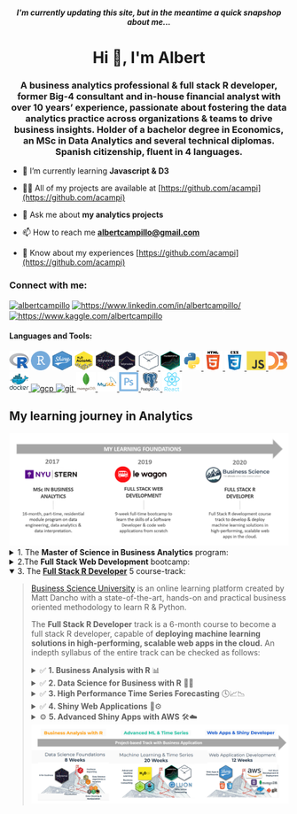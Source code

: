 <h5 align="center"><em>I'm currently updating this site, but in the meantime a quick snapshop about me...</em></h5>

<h1 align="center">Hi 👋, I'm Albert</h1>

<h3 align="center">A business analytics professional & full stack R developer, former Big-4 consultant and in-house financial analyst with over 10 years’ experience, passionate about fostering the data analytics practice across organizations & teams to drive business insights. Holder of a bachelor degree in Economics, an MSc in Data Analytics and several technical diplomas. Spanish citizenship, fluent in 4 languages.</h3>

- 🌱 I’m currently learning **Javascript & D3**

- 👨‍💻 All of my projects are available at [https://github.com/acampi](https://github.com/acampi)

- 💬 Ask me about **my analytics projects**

- 📫 How to reach me **albertcampillo@gmail.com**

- 📄 Know about my experiences [https://github.com/acampi](https://github.com/acampi)

<h3 align="left">Connect with me:</h3>
<p align="left">
<a href="https://twitter.com/albertcampillo" target="blank"><img align="center" src="https://raw.githubusercontent.com/rahuldkjain/github-profile-readme-generator/master/src/images/icons/Social/twitter.svg" alt="albertcampillo" height="25" width="35" /></a>
<a href="https://www.linkedin.com/in/albertcampillo/" target="blank"><img align="center" src="https://raw.githubusercontent.com/rahuldkjain/github-profile-readme-generator/master/src/images/icons/Social/linked-in-alt.svg" alt="https://www.linkedin.com/in/albertcampillo/" height="25" width="35" /></a>
<a href="https://www.kaggle.com/albertcampillo" target="blank"><img align="center" src="https://raw.githubusercontent.com/rahuldkjain/github-profile-readme-generator/master/src/images/icons/Social/kaggle.svg" alt="https://www.kaggle.com/albertcampillo" height="25" width="35" /></a>
</p>

<h4 align="left">Languages and Tools:</h4>
<p align="left"> 
<a href="https://www.rstudio.com/" target="_blank" rel="noreferrer"> <img src="https://github.com/devicons/devicon/blob/master/icons/r/r-original.svg" alt="rstudio" width="35" height="35"/></a> <a href="https://www.rstudio.com/" target="_blank" rel="noreferrer"> <img src="https://raw.githubusercontent.com/devicons/devicon/master/icons/rstudio/rstudio-original.svg" alt="rstudio" width="35" height="35"/></a> <a href="https://www.shinyapps.io/" target="_blank" rel="noreferrer"> <img src="https://github.com/acampi/acampi/blob/main/shiny.png" alt="shiny" width="35" height="35"/></a> <a href="https://h2o.ai/" target="_blank" rel="noreferrer"> <img src="https://github.com/acampi/acampi/blob/main/h2o.jpg" alt="h2o" width="35" height="35"/></a> <a href="https://www.tidyverse.org/" target="_blank" rel="noreferrer"> <img src="https://github.com/acampi/acampi/blob/main/tidyverse.png" alt="tidyverse" width="35" height="35"/></a> <a href="https://www.tidymodels.org/" target="_blank" rel="noreferrer"> <img src="https://github.com/acampi/acampi/blob/main/tidymodels.png" alt="tidymodels" width="35" height="35"/></a><a href="https://business-science.github.io/timetk/" target="_blank" rel="noreferrer"> <img src="https://github.com/acampi/acampi/blob/main/timetk.png" alt="timetk" width="35" height="35"/></a><a href="https://business-science.github.io/modeltime/" target="_blank" rel="noreferrer"> <img src="https://github.com/acampi/acampi/blob/main/modeltime.png" alt="modeltime" width="35" height="35"/></a><a href="https://www.python.org" target="_blank" rel="noreferrer"> <img src="https://raw.githubusercontent.com/devicons/devicon/master/icons/python/python-original.svg" alt="python" width="35" height="35"/> </a> 
<a href="https://www.w3.org/html/" target="_blank" rel="noreferrer"> <img src="https://raw.githubusercontent.com/devicons/devicon/master/icons/html5/html5-original-wordmark.svg" alt="html5" width="35" height="35"/> </a> <a href="https://www.w3schools.com/css/" target="_blank" rel="noreferrer"> <img src="https://raw.githubusercontent.com/devicons/devicon/master/icons/css3/css3-original-wordmark.svg" alt="css3" width="35" height="35"/> </a> <a href="https://developer.mozilla.org/en-US/docs/Web/JavaScript" target="_blank" rel="noreferrer"> <img src="https://raw.githubusercontent.com/devicons/devicon/master/icons/javascript/javascript-original.svg" alt="javascript" width="35" height="35"/> </a> 
<a href="https://d3js.org/" target="_blank" rel="noreferrer"> <img src="https://raw.githubusercontent.com/devicons/devicon/master/icons/d3js/d3js-original.svg" alt="d3js" width="35" height="35"/> </a> <a href="https://www.docker.com/" target="_blank" rel="noreferrer"> <img src="https://raw.githubusercontent.com/devicons/devicon/master/icons/docker/docker-original-wordmark.svg" alt="docker" width="35" height="35"/> </a> <a href="https://cloud.google.com" target="_blank" rel="noreferrer"> <img src="https://www.vectorlogo.zone/logos/google_cloud/google_cloud-icon.svg" alt="gcp" width="35" height="35"/> </a> <a href="https://git-scm.com/" target="_blank" rel="noreferrer"> <img src="https://www.vectorlogo.zone/logos/git-scm/git-scm-icon.svg" alt="git" width="35" height="35"/> </a>  <a href="https://www.mongodb.com/" target="_blank" rel="noreferrer"> <img src="https://raw.githubusercontent.com/devicons/devicon/master/icons/mongodb/mongodb-original-wordmark.svg" alt="mongodb" width="35" height="35"/> </a> <a href="https://www.mysql.com/" target="_blank" rel="noreferrer"> <img src="https://raw.githubusercontent.com/devicons/devicon/master/icons/mysql/mysql-original-wordmark.svg" alt="mysql" width="35" height="35"/> </a> <a href="https://www.photoshop.com/en" target="_blank" rel="noreferrer"> <img src="https://raw.githubusercontent.com/devicons/devicon/master/icons/photoshop/photoshop-line.svg" alt="photoshop" width="35" height="35"/> </a> <a href="https://www.postgresql.org" target="_blank" rel="noreferrer"> <img src="https://raw.githubusercontent.com/devicons/devicon/master/icons/postgresql/postgresql-original-wordmark.svg" alt="postgresql" width="35" height="35"/> </a>  <a href="https://reactjs.org/" target="_blank" rel="noreferrer"> <img src="https://raw.githubusercontent.com/devicons/devicon/master/icons/react/react-original-wordmark.svg" alt="react" width="35" height="35"/> </a> </p>

<h2 align="left">My learning journey in Analytics</h2>
<a href="https://www.rstudio.com/" target="_blank" rel="noreferrer"> <img src="https://github.com/acampi/acampi/blob/main/learning_path.png" alt="rstudio"/> </a>

<details><summary> 1. The <strong>Master of Science in Business Analytics</u></strong> program:</summary><blockquote>
  <p> ⚠️Section under construction⚠️</p> 
<p> In the meantime, you can find more about <strong>NYU MSBA program</strong><a href="https://www.stern.nyu.edu/programs-admissions/ms-business-analytics/academics"> here </a></p>
  </blockquote></details>
  
<details><summary> 2.The <strong>Full Stack Web Development</u></strong> bootcamp:</summary><blockquote>
  <p> ⚠️Section under construction⚠️ </p>
  <p> In the meantime, you can find more about <strong>Le Wagon program</strong><a href="https://www.lewagon.com/web-development-course/full-time"> here </a></p>
  </blockquote></details>

<details open><summary> 3. The <strong><u>Full Stack R Developer</u></strong> 5 course-track:</summary><blockquote>
<p><a href="https://www.business-science.io/">Business Science University</a> is an online learning platform created by Matt Dancho with a state-of-the-art, hands-on and practical business oriented methodology to learn R & Python. </p>
  <p>The <strong> Full Stack R Developer</strong> track is a 6-month course to become a full stack R developer, capable of <strong>deploying machine learning solutions in high-performing, scalable web apps in the cloud.</strong> An indepth syllabus of the entire track can be checked as follows:</p>
  
<details><summary> ✅ <strong>1. Business Analysis with R </strong>📊</summary><blockquote>
  <p> Foundational data science & manipulation course using R & tidyverse, covering: </p>
  <ul>
    <li><strong>Data Import</strong>: readr & odbc</li>
    <li><strong>Data Cleaning</strong> & <strong>Wrangling</strong>: dplyr & tidyr</li>
    <li><strong>Time Series</strong>, <strong>Text</strong>, & <strong>Categorical Data</strong>: lubridate, stringr, & forcats</li>
    <li><strong>Visualization</strong>: ggplot2</li>
    <li><strong>Functional programming</strong> & <strong>Iteration</strong>: purrr</li>
    <li><strong>Modeling</strong> & <strong>Machine Learning</strong>: parnsip (xgboost, glmnet, kernlab, broom, & more)</li>
    <li><strong>Business Reporting</strong>: communicate results with rmarkdown</li>
  </ul>
</blockquote></details>

<details><summary> ✅ <strong>2. Data Science for Business with R</strong> 🤖🔮</summary><blockquote>
<br>
  <p>Practical data science course encompassing the use of <a href="https://h2o.ai/">H2O AutoML</a> open-source machine learning framework to solve business problems.</p>
  <ul>
    <li>Business problem <strong>foundations</strong>, introduction to the <strong>Business Problem Framework</strong></li>
    <li><strong>Business Understanding</strong>: Using dplyr & ggplot2 to size the business problem tidy eval to build custom functions that fit within the tidyverse</li>
    <li><strong>Data Understanding</strong>: Use skimr and GGally packages to efficiently visualize key relationships</li>
    <li><strong>Data Preparation</strong>: Use recipes to prepare data in both human and machine readable formats | perform preliminary correlation analysis</li>
    <li><strong>H2O AutoML Modeling</strong> & <strong>Performance</strong>: Use Automated Machine Learning (AutoML) to produce 30+ models | analyze performance using ROC, Precision/Recall, Gain & Lift plots</li>
    <li>Explaining <strong>Black-Box Modela</strong>: Use LIME to explain which features are driving the complex deep learning & stacked ensemble models</li>
    <li><strong>Expected Value</strong>, <strong>Threshold Optimization</strong>, & <strong>Sensitivity Analysis</strong>: Link the model to financial performance through the Expected Value framework</li>
    <li><strong>Recommendation Algorithm Development</strong>: Use a 3-step process to develop a recommendation algorithm capable of assisting managers in retaining employees</li>
  </ul>
</blockquote></details>

<details><summary> ✅ <strong>3. High Performance Time Series Forecasting</strong> 🕓📈📉 </summary><blockquote>
<br>
<p>Apply the latest forecasting techniques to real business problems by learning from the strategies 
  that won 4 key time-series Kaggle competitions</p>
<ul>
  <li>Improve <strong>demand forecasting</strong></li>
  <li><strong>Advanced forecasting</strong> algorithms & <strong>feature engineering</strong></li>
  <li><strong>Time Series preparation</strong> `time_tk`: time series data wrangling, transformations & visualization</li>
  <li>Machine learning `modeltime`: <strong>time series modeling</strong>, <strong>experimentation</strong> & <strong>model comparison</strong></li>
  <li><strong>Deep Learning</strong> with `gluon`</li>
</ul> 
</blockquote></details>

<details><summary> ✅ <strong>4. Shiny Web Applications</strong> 🔧⚙️</summary><blockquote>
<br>
  <p>Deployment of data solutions into web applications using the Shiny & Flexdashboard frameworks</p>
  <ul>
    <li><strong>Shiny</strong>: A web application framework with UI components that are reactive to user input.</li>
    <li><strong>Flexdashboard</strong>: A dashboarding framework that is built on top of RMarkdown.</li>
    <li><strong>Machine learning models</strong> used to predict product prices: parsnip and XGBoost</li>
  </ul>
</blockquote></details>

<details><summary> ⚙️ <strong>5. Advanced Shiny Apps with AWS</strong> 🛠️☁️ </summary><blockquote>
<br>
  <p>Build & deploy <strong>complex production-ready apps in the cloud</strong> using R, Shiny & AWS</p>
  <ul>
    <li>Frontend: Shiny integration into <strong>Bootstrap system</strong> & <strong>Shiny Javascript</strong></li>
    <li><strong>Backend development</strong>: authentication, user management for customized & secure UI. Store user work and connect the app to a NoSQL cloud database</li>
    <li><strong>Product deployment</strong> with <strong>AWS</strong> & MongoDB</li>
  </ul>
</blockquote></details>
<a href="https://www.rstudio.com/" target="_blank" rel="noreferrer"> <img src="https://github.com/acampi/acampi/blob/main/course_track.png" alt="rstudio"/> </a>
</blockquote></details>


